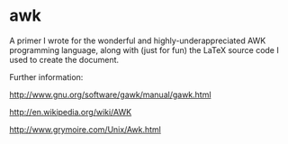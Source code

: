# awk

A primer I wrote for the wonderful and highly-underappreciated AWK programming language, along with (just for fun) the LaTeX source code I used to create the document.

Further information:

http://www.gnu.org/software/gawk/manual/gawk.html

http://en.wikipedia.org/wiki/AWK

http://www.grymoire.com/Unix/Awk.html
